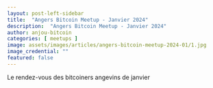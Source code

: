 ```yaml
---
layout: post-left-sidebar
title:  "Angers Bitcoin Meetup - Janvier 2024"
description:  "Angers Bitcoin Meetup - Janvier 2024"
author: anjou-bitcoin
categories: [ meetups ]
image: assets/images/articles/angers-bitcoin-meetup-2024-01/1.jpg
image_credential: ""
featured: false
---
```


Le rendez-vous des bitcoiners angevins de janvier 
